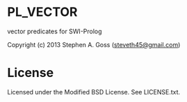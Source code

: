 # PL_VECTOR

vector predicates for SWI-Prolog

Copyright (c) 2013 Stephen A. Goss (steveth45@gmail.com)

# License

Licensed under the Modified BSD License. See LICENSE.txt.